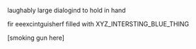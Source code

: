 laughably large  dialogind  to  hold in hand

fir eeexcintguisherf filled with  XYZ_INTERSTING_BLUE_THING

[smoking gun  here]

